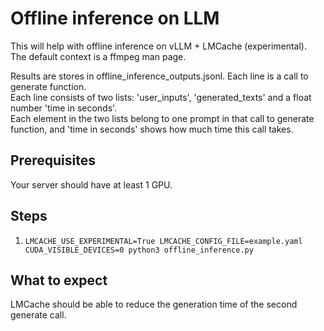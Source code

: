 # Offline inference on LLM
This will help with offline inference on vLLM + LMCache (experimental).  
The default context is a ffmpeg man page.  

Results are stores in offline_inference_outputs.jsonl. Each line is a call to generate function.  
Each line consists of two lists: 'user_inputs', 'generated_texts' and a float number 'time in seconds'.  
Each element in the two lists belong to one prompt in that call to generate function, and 'time in seconds' shows how much time this call takes.  
## Prerequisites
Your server should have at least 1 GPU.  

## Steps
1. ```LMCACHE_USE_EXPERIMENTAL=True LMCACHE_CONFIG_FILE=example.yaml CUDA_VISIBLE_DEVICES=0 python3 offline_inference.py```  
## What to expect
LMCache should be able to reduce the generation time of the second generate call.  
